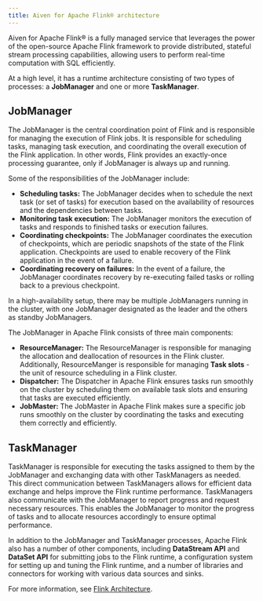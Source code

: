 ```yaml
---
title: Aiven for Apache Flink® architecture
---
```


Aiven for Apache Flink® is a fully managed service that leverages the
power of the open-source Apache Flink framework to provide distributed,
stateful stream processing capabilities, allowing users to perform
real-time computation with SQL efficiently.

At a high level, it has a runtime architecture consisting of two types
of processes: a **JobManager** and one or more **TaskManager**.

## JobManager

The JobManager is the central coordination point of Flink and is
responsible for managing the execution of Flink jobs. It is responsible
for scheduling tasks, managing task execution, and coordinating the
overall execution of the Flink application. In other words, Flink
provides an exactly-once processing guarantee, only if JobManager is
always up and running.

Some of the responsibilities of the JobManager include:

-   **Scheduling tasks:** The JobManager decides when to schedule the
    next task (or set of tasks) for execution based on the availability
    of resources and the dependencies between tasks.
-   **Monitoring task execution:** The JobManager monitors the execution
    of tasks and responds to finished tasks or execution failures.
-   **Coordinating checkpoints:** The JobManager coordinates the
    execution of checkpoints, which are periodic snapshots of the state
    of the Flink application. Checkpoints are used to enable recovery of
    the Flink application in the event of a failure.
-   **Coordinating recovery on failures:** In the event of a failure,
    the JobManager coordinates recovery by re-executing failed tasks or
    rolling back to a previous checkpoint.

In a high-availability setup, there may be multiple JobManagers running
in the cluster, with one JobManager designated as the leader and the
others as standby JobManagers.

The JobManager in Apache Flink consists of three main components:

-   **ResourceManager:** The ResourceManager is responsible for managing
    the allocation and deallocation of resources in the Flink cluster.
    Additionally, ResourceManger is responsible for managing **Task
    slots** - the unit of resource scheduling in a Flink cluster.
-   **Dispatcher:** The Dispatcher in Apache Flink ensures tasks run
    smoothly on the cluster by scheduling them on available task slots
    and ensuring that tasks are executed efficiently.
-   **JobMaster:** The JobMaster in Apache Flink makes sure a specific
    job runs smoothly on the cluster by coordinating the tasks and
    executing them correctly and efficiently.

## TaskManager

TaskManager is responsible for executing the tasks assigned to them by
the JobManager and exchanging data with other TaskManagers as needed.
This direct communication between TaskManagers allows for efficient data
exchange and helps improve the Flink runtime performance. TaskManagers
also communicate with the JobManager to report progress and request
necessary resources. This enables the JobManager to monitor the progress
of tasks and to allocate resources accordingly to ensure optimal
performance.

In addition to the JobManager and TaskManager processes, Apache Flink
also has a number of other components, including **DataStream API** and
**DataSet API** for submitting jobs to the Flink runtime, a
configuration system for setting up and tuning the Flink runtime, and a
number of libraries and connectors for working with various data sources
and sinks.

For more information, see [Flink
Architecture](https://nightlies.apache.org/flink/flink-docs-master/docs/concepts/flink-architecture/).
